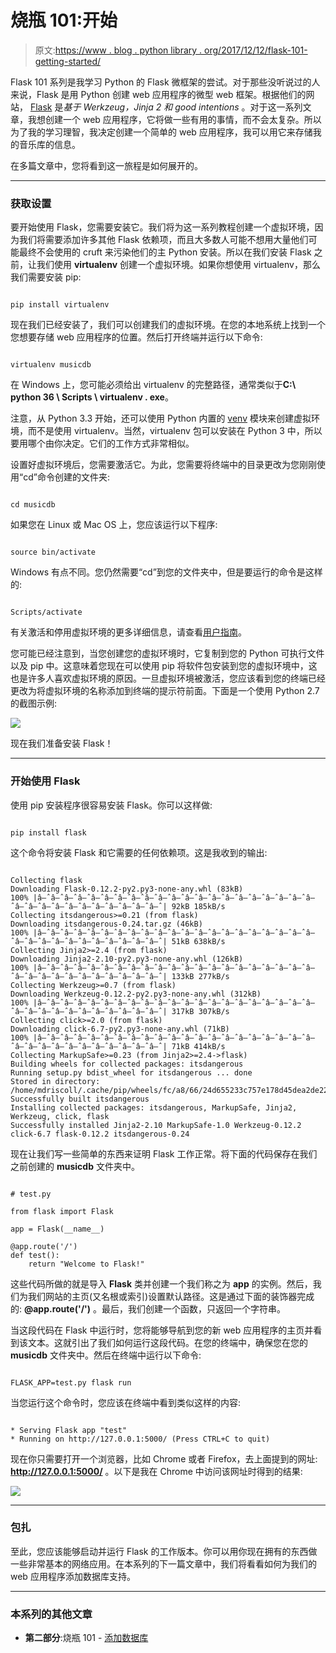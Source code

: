 # 烧瓶 101:开始

> 原文:[https://www . blog . python library . org/2017/12/12/flask-101-getting-started/](https://www.blog.pythonlibrary.org/2017/12/12/flask-101-getting-started/)

Flask 101 系列是我学习 Python 的 Flask 微框架的尝试。对于那些没听说过的人来说，Flask 是用 Python 创建 web 应用程序的微型 web 框架。根据他们的网站， [Flask](http://flask.pocoo.org/) 是*基于 Werkzeug，Jinja 2 和 good intentions* 。对于这一系列文章，我想创建一个 web 应用程序，它将做一些有用的事情，而不会太复杂。所以为了我的学习理智，我决定创建一个简单的 web 应用程序，我可以用它来存储我的音乐库的信息。

在多篇文章中，您将看到这一旅程是如何展开的。

* * *

### 获取设置

要开始使用 Flask，您需要安装它。我们将为这一系列教程创建一个虚拟环境，因为我们将需要添加许多其他 Flask 依赖项，而且大多数人可能不想用大量他们可能最终不会使用的 cruft 来污染他们的主 Python 安装。所以在我们安装 Flask 之前，让我们使用 **virtualenv** 创建一个虚拟环境。如果你想使用 virtualenv，那么我们需要安装 pip:

```

pip install virtualenv

```

现在我们已经安装了，我们可以创建我们的虚拟环境。在您的本地系统上找到一个您想要存储 web 应用程序的位置。然后打开终端并运行以下命令:

```

virtualenv musicdb

```

在 Windows 上，您可能必须给出 virtualenv 的完整路径，通常类似于**C:\ python 36 \ Scripts \ virtualenv . exe**。

注意，从 Python 3.3 开始，还可以使用 Python 内置的 [venv](https://docs.python.org/3/library/venv.html) 模块来创建虚拟环境，而不是使用 virtualenv。当然，virtualenv 包可以安装在 Python 3 中，所以要用哪个由你决定。它们的工作方式非常相似。

设置好虚拟环境后，您需要激活它。为此，您需要将终端中的目录更改为您刚刚使用“cd”命令创建的文件夹:

```

cd musicdb

```

如果您在 Linux 或 Mac OS 上，您应该运行以下程序:

```

source bin/activate

```

Windows 有点不同。您仍然需要“cd”到您的文件夹中，但是要运行的命令是这样的:

```

Scripts/activate

```

有关激活和停用虚拟环境的更多详细信息，请查看[用户指南](https://virtualenv.pypa.io/en/stable/userguide/)。

您可能已经注意到，当您创建您的虚拟环境时，它复制到您的 Python 可执行文件以及 pip 中。这意味着您现在可以使用 pip 将软件包安装到您的虚拟环境中，这也是许多人喜欢虚拟环境的原因。一旦虚拟环境被激活，您应该看到您的终端已经更改为将虚拟环境的名称添加到终端的提示符前面。下面是一个使用 Python 2.7 的截图示例:

![](../Images/9c7ef8a89ce493d83507a17d99ddf0b5.png)

现在我们准备安装 Flask！

* * *

### 开始使用 Flask

使用 pip 安装程序很容易安装 Flask。你可以这样做:

```

pip install flask

```

这个命令将安装 Flask 和它需要的任何依赖项。这是我收到的输出:

```

Collecting flask
Downloading Flask-0.12.2-py2.py3-none-any.whl (83kB)
100% |â–ˆâ–ˆâ–ˆâ–ˆâ–ˆâ–ˆâ–ˆâ–ˆâ–ˆâ–ˆâ–ˆâ–ˆâ–ˆâ–ˆâ–ˆâ–ˆâ–ˆâ–ˆâ–ˆâ–ˆâ–ˆâ–ˆâ–ˆâ–ˆâ–ˆâ–ˆâ–ˆâ–ˆâ–ˆâ–ˆâ–ˆâ–ˆ| 92kB 185kB/s
Collecting itsdangerous>=0.21 (from flask)
Downloading itsdangerous-0.24.tar.gz (46kB)
100% |â–ˆâ–ˆâ–ˆâ–ˆâ–ˆâ–ˆâ–ˆâ–ˆâ–ˆâ–ˆâ–ˆâ–ˆâ–ˆâ–ˆâ–ˆâ–ˆâ–ˆâ–ˆâ–ˆâ–ˆâ–ˆâ–ˆâ–ˆâ–ˆâ–ˆâ–ˆâ–ˆâ–ˆâ–ˆâ–ˆâ–ˆâ–ˆ| 51kB 638kB/s
Collecting Jinja2>=2.4 (from flask)
Downloading Jinja2-2.10-py2.py3-none-any.whl (126kB)
100% |â–ˆâ–ˆâ–ˆâ–ˆâ–ˆâ–ˆâ–ˆâ–ˆâ–ˆâ–ˆâ–ˆâ–ˆâ–ˆâ–ˆâ–ˆâ–ˆâ–ˆâ–ˆâ–ˆâ–ˆâ–ˆâ–ˆâ–ˆâ–ˆâ–ˆâ–ˆâ–ˆâ–ˆâ–ˆâ–ˆâ–ˆâ–ˆ| 133kB 277kB/s
Collecting Werkzeug>=0.7 (from flask)
Downloading Werkzeug-0.12.2-py2.py3-none-any.whl (312kB)
100% |â–ˆâ–ˆâ–ˆâ–ˆâ–ˆâ–ˆâ–ˆâ–ˆâ–ˆâ–ˆâ–ˆâ–ˆâ–ˆâ–ˆâ–ˆâ–ˆâ–ˆâ–ˆâ–ˆâ–ˆâ–ˆâ–ˆâ–ˆâ–ˆâ–ˆâ–ˆâ–ˆâ–ˆâ–ˆâ–ˆâ–ˆâ–ˆ| 317kB 307kB/s
Collecting click>=2.0 (from flask)
Downloading click-6.7-py2.py3-none-any.whl (71kB)
100% |â–ˆâ–ˆâ–ˆâ–ˆâ–ˆâ–ˆâ–ˆâ–ˆâ–ˆâ–ˆâ–ˆâ–ˆâ–ˆâ–ˆâ–ˆâ–ˆâ–ˆâ–ˆâ–ˆâ–ˆâ–ˆâ–ˆâ–ˆâ–ˆâ–ˆâ–ˆâ–ˆâ–ˆâ–ˆâ–ˆâ–ˆâ–ˆ| 71kB 414kB/s
Collecting MarkupSafe>=0.23 (from Jinja2>=2.4->flask)
Building wheels for collected packages: itsdangerous
Running setup.py bdist_wheel for itsdangerous ... done
Stored in directory: /home/mdriscoll/.cache/pip/wheels/fc/a8/66/24d655233c757e178d45dea2de22a04c6d92766abfb741129a
Successfully built itsdangerous
Installing collected packages: itsdangerous, MarkupSafe, Jinja2, Werkzeug, click, flask
Successfully installed Jinja2-2.10 MarkupSafe-1.0 Werkzeug-0.12.2 click-6.7 flask-0.12.2 itsdangerous-0.24

```

现在让我们写一些简单的东西来证明 Flask 工作正常。将下面的代码保存在我们之前创建的 **musicdb** 文件夹中。

```

# test.py

from flask import Flask

app = Flask(__name__)

@app.route('/')
def test():
    return "Welcome to Flask!"

```

这些代码所做的就是导入 **Flask** 类并创建一个我们称之为 **app** 的实例。然后，我们为我们网站的主页(又名根或索引)设置默认路径。这是通过下面的装饰器完成的: **@app.route('/')** 。最后，我们创建一个函数，只返回一个字符串。

当这段代码在 Flask 中运行时，您将能够导航到您的新 web 应用程序的主页并看到该文本。这就引出了我们如何运行这段代码。在您的终端中，确保您在您的 **musicdb** 文件夹中。然后在终端中运行以下命令:

```

FLASK_APP=test.py flask run

```

当您运行这个命令时，您应该在终端中看到类似这样的内容:

```

* Serving Flask app "test"
* Running on http://127.0.0.1:5000/ (Press CTRL+C to quit)

```

现在你只需要打开一个浏览器，比如 Chrome 或者 Firefox，去上面提到的网址: **http://127.0.0.1:5000/** 。以下是我在 Chrome 中访问该网址时得到的结果:

![](../Images/638950e5e97a09ef39f2098d4a89ef93.png)

* * *

### 包扎

至此，您应该能够启动并运行 Flask 的工作版本。你可以用你现在拥有的东西做一些非常基本的网络应用。在本系列的下一篇文章中，我们将看看如何为我们的 web 应用程序添加数据库支持。

* * *

### 本系列的其他文章

*   **第二部分**:烧瓶 101 - [添加数据库](https://www.blog.pythonlibrary.org/2017/12/12/flask-101-adding-a-database/)